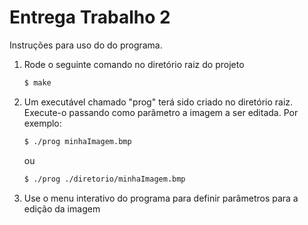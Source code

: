 # Entrega Trabalho 2

Instruções para uso do do programa.

1. Rode o seguinte comando no diretório raiz do projeto
    ```bash
    $ make
    ```

 2. Um executável chamado "prog" terá sido criado no diretório raiz. Execute-o passando como parâmetro a imagem a ser editada. Por exemplo:
    ```bash
    $ ./prog minhaImagem.bmp
    ```
    ou
    ```bash
    $ ./prog ./diretorio/minhaImagem.bmp
    ```
3. Use o menu interativo do programa para definir parâmetros para a edição da imagem